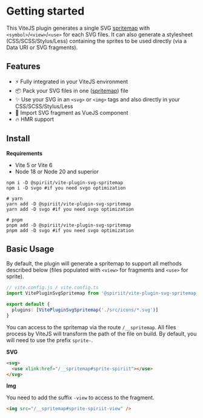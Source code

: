 # Getting started

This ViteJS plugin generates a single SVG [spritemap](https://css-tricks.com/svg-sprites-use-better-icon-fonts/) with `<symbol>`/`<view>`/`<use>` for each SVG files. It can also generate a stylesheet (CSS/SCSS/Stylus/Less) containing the sprites to be used directly (via a Data URI or SVG fragments).

## Features
- ⚡ Fully integrated in your ViteJS environment
- 📦 Pack your SVG files in one ([spritemap](https://css-tricks.com/svg-sprites-use-better-icon-fonts/)) file
- ✨ Use your SVG in an `<svg>` or `<img>` tags and also directly in your CSS/SCSS/Stylus/Less
- 🍕 Import SVG fragment as VueJS component
- 🔥 HMR support

## Install

**Requirements**

- Vite 5 or Vite 6
- Node 18 or Node 20 and superior

```shell
npm i -D @spiriit/vite-plugin-svg-spritemap
npm i -D svgo #if you need svgo optimization

# yarn
yarn add -D @spiriit/vite-plugin-svg-spritemap
yarn add -D svgo #if you need svgo optimization

# pnpm
pnpm add -D @spiriit/vite-plugin-svg-spritemap
pnpm add -D svgo #if you need svgo optimization
```

## Basic Usage

By default, the plugin will generate a spritemap to support all methods described below (files populated with `<view>` for fragments and `<use>` for sprite).

```ts
// vite.config.js / vite.config.ts
import VitePluginSvgSpritemap from '@spiriit/vite-plugin-svg-spritemap'

export default {
  plugins: [VitePluginSvgSpritemap('./src/icons/*.svg')]
}
```

You can access to the spritemap via the route `/__spritemap`. All files process by ViteJS will transform the path of the file on build. By default, you will need to use the prefix `sprite-`.

**SVG**

```html
<svg>
  <use xlink:href="/__spritemap#sprite-spiriit"></use>
</svg>
```

**Img**

You need to add the suffix `-view` to access to the fragment.

```html
<img src="/__spritemap#sprite-spiriit-view" />
```
